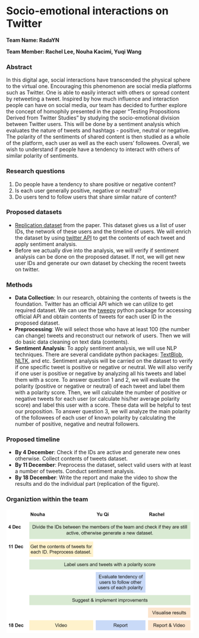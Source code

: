 # Socio-emotional interactions on Twitter #

**Team Name: RadaYN**

**Team Member: Rachel Lee, Nouha Kacimi, Yuqi Wang**

### Abstract ###
In this digital age, social interactions have transcended the physical sphere to the virtual one. Encouraging this phenomenon are social media platforms such as Twitter. One is able to easily interact with others or spread content by retweeting a tweet. Inspired by how much influence and interaction people can have on social media, our team has decided to further explore the concept of homophily presented in the paper “Testing Propositions Derived from Twitter Studies” by studying the socio-emotional division between Twitter users. This will be done by a sentiment analysis which evaluates the nature of tweets and hashtags - positive, neutral or negative. The polarity of the sentiments of shared content is then studied as a whole of the platform, each user as well as the each users’ followees. Overall, we wish to understand if people have a tendency to interact with others of similar polarity of sentiments.
### Research questions ###
1. Do people have a tendency to share positive or negative content?
2. Is each user generally positive, negative or neutral? 
3. Do users tend to follow users that share similar nature of content?
### Proposed datasets ###
- [Replication dataset](https://dataverse.harvard.edu/dataset.xhtml?persistentId=doi:10.7910/DVN/L1MJZ6) from the paper. This dataset gives us a list of user IDs, the network of these users and the timeline of users. We will enrich the dataset by using [twitter API](https://developer.twitter.com/en/docs/twitter-api) to get the contents of each tweet and apply sentiment analysis.
- Before we actually dive into the analysis, we will verify if sentiment analysis can be done on the proposed dataset. If not, we will get new user IDs and generate our own dataset by checking the recent tweets on twitter.
### Methods ###
- **Data Collection**: In our research, obtaining the contents of tweets is the foundation. Twitter has an official API which we can utilize to get required dataset. We can use the [tweepy](https://www.tweepy.org/) python package for accessing official API and obtain contents of tweets for each user ID in the proposed dataset.
- **Preprocessing**: We will select those who have at least 100 (the number can change) tweets and reconstruct our network of users. Then we will do basic data cleaning on text data (contents). 
- **Sentiment Analysis**: To apply sentiment analysis, we will use NLP techniques. There are several candidate python packages: [TextBlob](https://textblob.readthedocs.io/en/dev/), [NLTK](https://www.nltk.org/), and etc. Sentiment analysis will be carried on the dataset to verify if one specific tweet is positive or negative or neutral. We will also verify if one user is positive or negative by analyzing all his tweets and label them with a score. To answer question 1 and 2, we will evaluate the polarity (positive or negative or neutral) of each tweet and label them with a polarity score. Then, we will calculate the number of positive or negative tweets for each user (or calculate his/her average polarity score) and label this user with a score. These data will be helpful to test our proposition. To answer question 3, we will analyze the main polarity of the followees of each user of known polarity by calculating the number of positive, negative and neutral followers.
### Proposed timeline ###
- **By 4 December**: Check if the IDs are active and generate new ones otherwise. Collect contents of tweets dataset.
- **By 11 December**: Preprocess the dataset, select valid users with at least a number of tweets. Conduct sentiment analysis.
- **By 18 December**: Write the report and make the video to show the results and do the individual part (replication of the figure).
### Organiztion within the team ###
![](https://github.com/epfl-ada/ada-2020-project-milestone-p3-p3_radayn/blob/master/organization.PNG?raw=True)